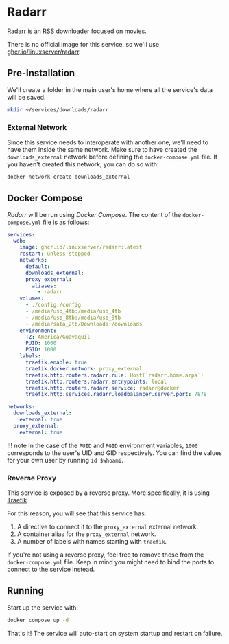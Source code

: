 # Radarr

[Radarr](https://radarr.video/) is an RSS downloader focused on movies.

There is no official image for this service, so we'll use [ghcr.io/linuxserver/radarr](https://hub.docker.com/r/linuxserver/radarr).

## Pre-Installation

We'll create a folder in the main user's home where all the service's data will be saved.

```bash
mkdir ~/services/downloads/radarr
```

### External Network

Since this service needs to interoperate with another one, we'll need to have them inside the same network. Make sure to have created the `downloads_external` network before defining the `docker-compose.yml` file. If you haven't created this network, you can do so with:

```bash
docker network create downloads_external
```

## Docker Compose

*Radarr* will be run using *Docker Compose*. The content of the `docker-compose.yml` file is as follows:

```yaml
services:
  web:
    image: ghcr.io/linuxserver/radarr:latest
    restart: unless-stopped
    networks:
      default:
      downloads_external:
      proxy_external:
        aliases:
          - radarr
    volumes:
      - ./config:/config
      - /media/usb_4tb:/media/usb_4tb
      - /media/usb_8tb:/media/usb_8tb
      - /media/sata_2tb/Downloads:/downloads
    environment:
      TZ: America/Guayaquil
      PUID: 1000
      PGID: 1000
    labels:
      traefik.enable: true
      traefik.docker.network: proxy_external
      traefik.http.routers.radarr.rule: Host(`radarr.home.arpa`)
      traefik.http.routers.radarr.entrypoints: local
      traefik.http.routers.radarr.service: radarr@docker
      traefik.http.services.radarr.loadbalancer.server.port: 7878

networks:
  downloads_external:
    external: true
  proxy_external:
    external: true
```

!!! note
    In the case of the `PUID` and `PGID` environment variables, `1000` corresponds to the user's UID and GID respectively. You can find the values for your own user by running `id $whoami`.

### Reverse Proxy

This service is exposed by a reverse proxy. More specifically, it is using [Traefik](../networking/traefik.md).

For this reason, you will see that this service has:

1. A directive to connect it to the `proxy_external` external network.
2. A container alias for the `proxy_external` network.
3. A number of labels with names starting with `traefik`.

If you're not using a reverse proxy, feel free to remove these from the `docker-compose.yml` file.
Keep in mind you might need to bind the ports to connect to the service instead.

## Running

Start up the service with:

```bash
docker compose up -d
```

That's it! The service will auto-start on system startup and restart on failure.
